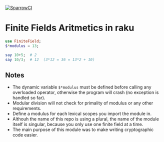 [![SparrowCI](https://ci.sparrowhub.io/project/gh-grondilu-finite-fields-raku/badge)](https://ci.sparrowhub.io)

# Finite Fields Aritmetics in raku

```raku
use FiniteField;
$*modulus = 13;

say 10+5;  # 2
say 10/3;  # 12  (3*12 = 36 = 13*2 + 10)
```

## Notes
   
  * The dynamic variable `$*modulus` must be defined before calling any overloaded operator,
  otherwise the program will crash (no exception is handled so far).
  * Modular division will not check for primality of modulus or any other requirements.
  * Define a modulus for each lexical scopes you import the module in.
  * Althouh the name of this repo is using a plural, the name of the module
  itself is singular, because you only use one finite field at a time.
  * The main purpose of this module was to make writing cryptographic code easier.
